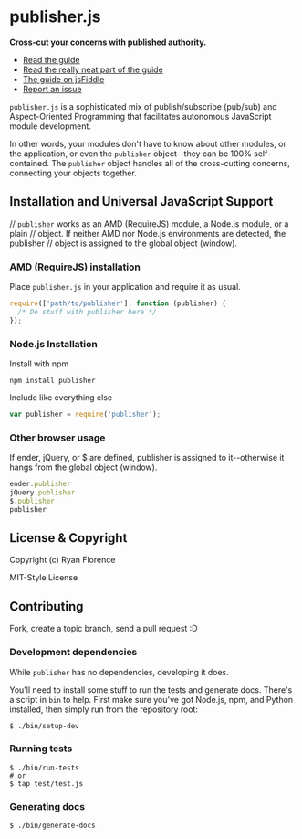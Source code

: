 publisher.js
================================================================================

**Cross-cut your concerns with published authority.**

* [Read the guide][guide]
* [Read the really neat part of the guide][cool-part]
* [The guide on jsFiddle](http://jsfiddle.net/rpflorence/6QScG/)
* [Report an issue][issues]

`publisher.js` is a sophisticated mix of publish/subscribe (pub/sub) and
Aspect-Oriented Programming that facilitates autonomous JavaScript module
development.

In other words, your modules don't have to know about other modules, or the
application, or even the `publisher` object--they can be 100% self-contained.
The `publisher` object handles all of the cross-cutting concerns, connecting
your objects together.

Installation and Universal JavaScript Support
--------------------------------------------------------------------------------

// `publisher` works as an AMD (RequireJS) module, a Node.js module, or a plain
// object. If neither AMD nor Node.js environments are detected, the publisher
// object is assigned to the global object (window).

### AMD (RequireJS) installation

Place `publisher.js` in your application and require it as usual.

```javascript
require(['path/to/publisher'], function (publisher) {
  /* Do stuff with publisher here */
});
```

### Node.js Installation

Install with npm

    npm install publisher

Include like everything else

```javascript
var publisher = require('publisher');
```

### Other browser usage

If ender, jQuery, or $ are defined, publisher is assigned to it--otherwise it
hangs from the global object (window).

```javascript
ender.publisher
jQuery.publisher
$.publisher
publisher
```

License & Copyright
--------------------------------------------------------------------------------

Copyright (c) Ryan Florence

MIT-Style License

Contributing
--------------------------------------------------------------------------------

Fork, create a topic branch, send a pull request :D

### Development dependencies

While `publisher` has no dependencies, developing it does.

You'll need to install some stuff to run the tests and generate docs.  There's
a script in `bin` to help.  First make sure you've got Node.js, npm, and
Python installed, then simply run from the repository root:

    $ ./bin/setup-dev

### Running tests

    $ ./bin/run-tests
    # or
    $ tap test/test.js

### Generating docs

    $ ./bin/generate-docs

[guide]:http://ryanflorence.com/publisher.js/
[cool-part]:http://ryanflorence.com/publisher.js/#section-41
[issues]:https://github.com/rpflorence/publisher.js/issues/new
